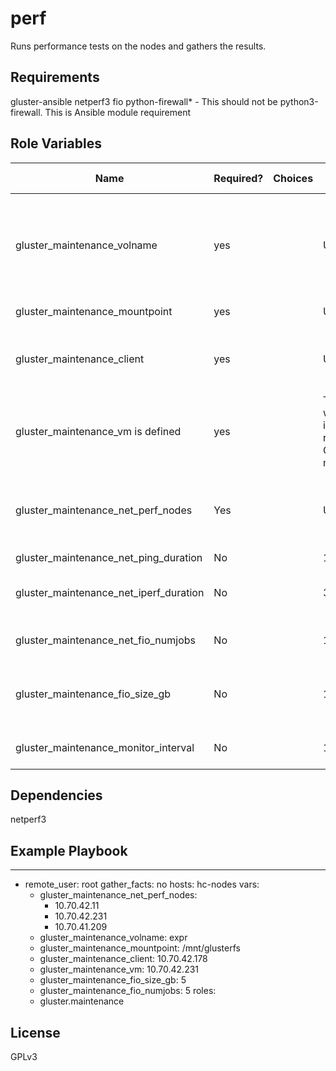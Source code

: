 perf
====

Runs performance tests on the nodes and gathers the results.

Requirements
------------

gluster-ansible
netperf3
fio
python-firewall* - This should not be python3-firewall. This is Ansible module requirement

Role Variables
--------------

| Name                     | Required? | Choices| Default value         | Comments |
|--------------------------|----|---|-----------------------|-----------------------------------|
| gluster_maintenance_volname | yes | | UNDEF | The GlusterFS volume name, whose performance has to be evaluated |
| gluster_maintenance_mountpoint | yes | | UNDEF | GlusterFS' Mountpoint |
| gluster_maintenance_client | yes || UNDEF | The hostname/ip of the GlusterFS client |
| gluster_maintenance_vm is defined | yes || The VM whose image resides on GlusterFS mountpoint |
| gluster_maintenance_net_perf_nodes | Yes |  | UNDEF   | List of nodes on which to collect the network performance numbers. |
| gluster_maintenance_net_ping_duration | No |  | 10 | Ping counter |
| gluster_maintenance_net_iperf_duration | No |  | 30 | iperf timer; time in seconds to transmit for |
| gluster_maintenance_net_fio_numjobs | No | | 16 | Number of fio jobs to run |
| gluster_maintenance_fio_size_gb | No | | 16G | The allowable file size upto which fio job can write |
| gluster_maintenance_monitor_interval | No | | 10 | The monitor interval for sar utility |

Dependencies
------------

netperf3

Example Playbook
----------------

---
- remote_user: root
  gather_facts: no
  hosts: hc-nodes
  vars:
    - gluster_maintenance_net_perf_nodes:
        - 10.70.42.11
        - 10.70.42.231
        - 10.70.41.209
    - gluster_maintenance_volname: expr
    - gluster_maintenance_mountpoint: /mnt/glusterfs
    - gluster_maintenance_client: 10.70.42.178
    - gluster_maintenance_vm: 10.70.42.231
    - gluster_maintenance_fio_size_gb: 5
    - gluster_maintenance_fio_numjobs: 5
  roles:
    - gluster.maintenance


License
-------

GPLv3

